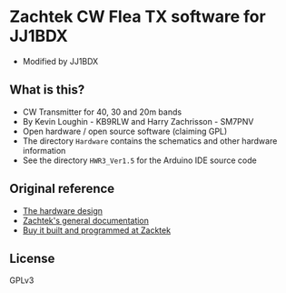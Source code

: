 # Zachtek CW Flea TX software for JJ1BDX

* Modified by JJ1BDX

## What is this?

* CW Transmitter for 40, 30 and 20m bands
* By Kevin Loughin - KB9RLW and Harry Zachrisson - SM7PNV
* Open hardware / open source software (claiming GPL)
* The directory `Hardware` contains the schematics and other hardware information
* See the directory `HWR3_Ver1.5` for the Arduino IDE source code

## Original reference

* [The hardware design](https://oshwlab.com/deBug/cw-flea_copy)
* [Zachtek's general documentation](https://www.zachtek.com/1038)
* [Buy it built and programmed at Zacktek](https://www.zachtek.com/product-page/cw-flea-transmitter)

## License

GPLv3
